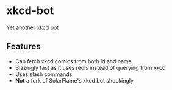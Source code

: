 # xkcd-bot
Yet another xkcd bot

## Features
- Can fetch xkcd comics from both id and name
- Blazingly fast as it uses redis instead of querying from xkcd
- Uses slash commands
- **Not** a fork of SolarFlame's xkcd bot shockingly
